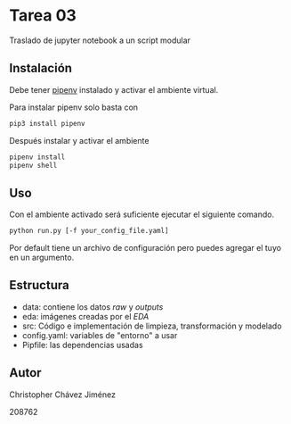 # Tarea 03

Traslado de jupyter notebook a un script modular

## Instalación
Debe tener [pipenv](https://pipenv.pypa.io/en/latest/install/#installing-pipenv) instalado y activar el ambiente virtual.

Para instalar pipenv solo basta con
```bash
pip3 install pipenv
```
Después instalar y activar el ambiente
```bash 
pipenv install
pipenv shell
```

## Uso
Con el ambiente activado será suficiente ejecutar el siguiente comando.

```bash
python run.py [-f your_config_file.yaml]
```

Por default tiene un archivo de configuración pero puedes agregar el tuyo en un argumento.

## Estructura
- data: contiene los datos *raw* y *outputs*
- eda: imágenes creadas por el *EDA*
- src: Código e implementación de limpieza, transformación y modelado
- config.yaml: variables de "entorno" a usar
- Pipfile: las dependencias usadas

## Autor

Christopher Chávez Jiménez

208762